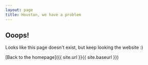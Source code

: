 ```yaml
---
layout: page
title: Houston, we have a problem
---
```


## Ooops!

Looks like this page doesn't exist, but keep looking the website :)

[Back to the homepage]({{ site.url }}{{ site.baseurl }})
